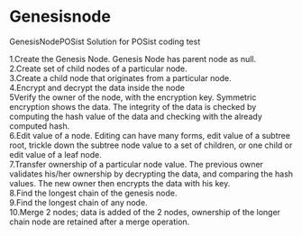 # Genesisnode
GenesisNodePOSist
Solution for POSist coding test



1.Create the Genesis Node. Genesis Node has parent node as null.<br>
2.Create set of child nodes of a particular node.<br>
3.Create a child node that originates from a particular node.<br>
4.Encrypt and decrypt the data inside the node<br>
5Verify the owner of the node, with the encryption key. Symmetric encryption shows the data. The integrity of the data is checked by computing the hash value of the data and checking with the already computed hash.<br>
6.Edit value of a node. Editing can have many forms, edit value of a subtree root, trickle down the subtree node value to a set of children, or one child or edit value of a leaf node.<br>
7.Transfer ownership of a particular node value. The previous owner validates his/her ownership by decrypting the data, and comparing the hash values. The new owner then encrypts the data with his key.<br>
8.Find the longest chain of the genesis node.<br>
9.Find the longest chain of any node.<br>
10.Merge 2 nodes; data is added of the 2 nodes, ownership of the longer chain node are retained after a merge operation.<br>

